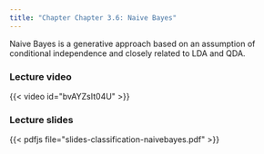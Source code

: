 ```yaml
---
title: "Chapter Chapter 3.6: Naive Bayes"
---
```

Naive Bayes is a generative approach based on an assumption of conditional independence and closely related to LDA and QDA.

<!--more-->

### Lecture video 

{{< video id="bvAYZsIt04U" >}}

### Lecture slides

{{< pdfjs file="slides-classification-naivebayes.pdf" >}}
